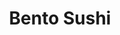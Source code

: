 ---
layout: place
title: "Bento Sushi"
permalink: /maryland/oxon-hill/bento-sushi.html
stateAbbr: MD
stateName: Maryland
cityName: Oxon Hill
place_id: ChIJWz04k3iwt4kRhwF05RQ32lA
photos:
  - name: >-
      places/ChIJWz04k3iwt4kRhwF05RQ32lA/photos/AeeoHcIguH7PEmg6jI208_rgZGecrFw7oxZ_aFp8SsJ9Eir34fu2JhEoaElmX8nQtjdE9WNeUrpOUjaRKCMcyvHWTXNl7LdXJEtxL3iA3xV3Gbj3saaARAmWEyulZ7Kknq6o2I0BAv5oeW4_kPJ6cjL3aT_r8PilfQneUSEvsVIqZmG621KE4m5Ncj4QNegUrqDGTKQ_z3RCMdfnphht8GWvxa4TTKedtx_BeAx5yc_vo-xCI8EDREBYiGDCxNmqSvBlbBTWalLLl0bg8QHSkAM9NvLv08V9UVEd_Git0q37QSmAFikmdwWFk4l_pkxD0DBFSKBOJ6iRwL6y8a6HsSczK6aBgKHqHh5fWsOObfTr1WLleCTM-AE8VEiKNGsDIcc3FFFOiqpMdJMPaWEPQHYXLjDXZzheNmbzbsGwBa9DSjHz2TM
    widthPx: 4608
    heightPx: 3456
    authorAttributions:
      - displayName: Joseph
        uri: https://maps.google.com/maps/contrib/115481102779579419248
        photoUri: >-
          https://lh3.googleusercontent.com/a-/ALV-UjXEi8J4wW7i8NCMbkmyRVbGIghT6nK-FRj_hjs0UVMHh0sYBI9DQw=s100-p-k-no-mo
    flagContentUri: >-
      https://www.google.com/local/imagery/report/?cb_client=maps_api_places.places_api&image_key=!1e10!2sCIHM0ogKEICAgIDk16nO2wE&hl=en-US
    googleMapsUri: >-
      https://www.google.com/maps/place//data=!3m4!1e2!3m2!1sCIHM0ogKEICAgIDk16nO2wE!2e10!4m2!3m1!1s0x89b7b07893383d5b:0x50da3714e5740187
  - name: >-
      places/ChIJWz04k3iwt4kRhwF05RQ32lA/photos/AeeoHcKdrAE7Kvo_qoVN-uKyWQkT9kmw3zunlX3Hrg0MLqUft3FKfgnOJLP3K0EnhDgnafBFxLXAI7sLmQpg4QaCy4R1oRCKY71YuUIOUprtfo69SbwsDsc0NCwbtknrl1o0KzAMaDzL1oXwbW0xRcBesgcyeycV3RMrYeD4D88zUpoBQcn3P6dZDY_hTkf1mhg4jgYnu2TykqaCZ8rw8ZNSL8PBfkG68tWQ9a-6bdXBSeJVPz3wD36imPqJPPm1Zm-TdCcSYbDUCZEu2uJ85UjoKU5p34I4ofFRt7QdeJgdTrnDYGUqxM59sbQ6S0ES-ne3O_YLSKgsiPnf_586uUKzAyY_khph9bWH3J94adqtSBWIc4TP3FpLgncR_ShkcPJicAncYSZFKpYQKRHC6rDqMWTIPbI8zBNL0rcjLuIt8EvknstJ
    widthPx: 4032
    heightPx: 3024
    authorAttributions:
      - displayName: Vivian Leslie
        uri: https://maps.google.com/maps/contrib/101692982376718991951
        photoUri: >-
          https://lh3.googleusercontent.com/a-/ALV-UjX7lfruIZ8MqME7ppaEKtbtKogAWJ6Ell5qjinv7DK6PzLaiK0EXA=s100-p-k-no-mo
    flagContentUri: >-
      https://www.google.com/local/imagery/report/?cb_client=maps_api_places.places_api&image_key=!1e10!2sCIHM0ogKEICAgIC48uHFwQE&hl=en-US
    googleMapsUri: >-
      https://www.google.com/maps/place//data=!3m4!1e2!3m2!1sCIHM0ogKEICAgIC48uHFwQE!2e10!4m2!3m1!1s0x89b7b07893383d5b:0x50da3714e5740187
  - name: >-
      places/ChIJWz04k3iwt4kRhwF05RQ32lA/photos/AeeoHcIKtr9DYG-dYPINs7S2_HkCnlM59NRK-wuO3QzOexJr_NYeimBx3AG7K1NNEmUH8-_Zegx6Pf724I2D6C7r3xpIjzroNv4O2blqvp2IEBvD0UWIi3vWLne7uG7WZjLgRTB0LxjpBmJpGOXyP3QDSq0b5qghQzlulpTBNIdYvXc0J2IfADkc7X7R2ws1_UALew_hzRx0znedVCcZpQi3NfPgONQ8HKi7QVBq8KVGAc8ct7_YdmBaUSgtXlA4UfJZfYsR6OobvyrPbl7K3fbdfumR9xi76W5P6ZAZv-81-dxUhROV09oTp2hMx5apy4RRXkRTVtaDYDCVXm2reTJu6aEAgJVLdLtDhqcMfQY0Fhx5M6SVFL3IfvxAPVzdkzHuT47l8t1otWhTsEYAZU93hKgeQp0ePYBTxf62Rz1Zfx4
    widthPx: 3024
    heightPx: 4032
    authorAttributions:
      - displayName: Sushant Singh Basnet
        uri: https://maps.google.com/maps/contrib/111101247044806313216
        photoUri: >-
          https://lh3.googleusercontent.com/a-/ALV-UjVWTjH-46eghKapN7Soq1gRR4x-Dah3JtBu32H3lL3a7CAqw3owsg=s100-p-k-no-mo
    flagContentUri: >-
      https://www.google.com/local/imagery/report/?cb_client=maps_api_places.places_api&image_key=!1e10!2sCIHM0ogKEICAgICJ1vPwew&hl=en-US
    googleMapsUri: >-
      https://www.google.com/maps/place//data=!3m4!1e2!3m2!1sCIHM0ogKEICAgICJ1vPwew!2e10!4m2!3m1!1s0x89b7b07893383d5b:0x50da3714e5740187
  - name: >-
      places/ChIJWz04k3iwt4kRhwF05RQ32lA/photos/AeeoHcIkfoCMDqjf8XI-PWoGc75DMi7f02FKxrp4k9VgjdY2KoZZAzu91db6orKlBRD76C7xlZP_XfA2zyTlE-CoyZibYHM-IXyGkyW7Jfad8XiBJr2ybxXmeSvyjltGpYh0t950XluQihtiryRm-_pxntCGYfW3p0BWnJ_T1wTvSwg5TCrQL4JsZ4wV1swWi7BxzIzAKCCSOv8NKy-KY4Wf0hxP_iOqYUA3jI-8fq_oTkoGbYuWrjkyBDxRHlXdvWeNxh2xIha3341Bb2qsA5GnYBF5kk7H-HkJt-QFBZrJWuhZ3bXzutp37EEtFjHkCtdYJhmO5Md73zhyTa6Cl4LP33UyrNbaQNptJmk-t_05x_AXpKQaFzDX38Lw-QThTB2EDQYyd4OpngrJJw2tc7Pnhm_2auCC_DIiaA8vhRTklcVWHTjR
    widthPx: 2592
    heightPx: 1456
    authorAttributions:
      - displayName: Google User
        uri: https://maps.google.com/maps/contrib/116613923717449341201
        photoUri: >-
          https://lh3.googleusercontent.com/a-/ALV-UjXAIY3SHOZ5Q5ilmeHSHtDbQ8tzTKGM7QpjKcDLKmwFooFRnGd6=s100-p-k-no-mo
    flagContentUri: >-
      https://www.google.com/local/imagery/report/?cb_client=maps_api_places.places_api&image_key=!1e10!2sCIHM0ogKEICAgICZ4M-u9gE&hl=en-US
    googleMapsUri: >-
      https://www.google.com/maps/place//data=!3m4!1e2!3m2!1sCIHM0ogKEICAgICZ4M-u9gE!2e10!4m2!3m1!1s0x89b7b07893383d5b:0x50da3714e5740187
  - name: >-
      places/ChIJWz04k3iwt4kRhwF05RQ32lA/photos/AeeoHcJz4WALRFXD7oMhF6D8uw2LpKqr6GJ6qaHOBMwQWBuemfROy2iQzEo0yIuwY_eMgJAJ7Oy6uw3iRYcuzqTQOFLpAMJSTbNbC-Q-vt09TZ7F1P4p4zyzbGuy36dSX8FWQva3QiF4zZSRWBnkYQWr_wjWqGbT9ijsAyjxTtt3BxpiaSP0m1kyeRnUgaqpqrRzstbvs7He_TQuSC2CFe3mC7SkZgGAYROXSqpl9mSQm_ca8YdQdTxZrtgVwTOr7Gm8PSI6gVvVw7zcBJMCN4j46z7IfHL254qfo8zMtey_aStOSug0tOqAEuqbwU9RdaeWq-n_KItfTXpA2sFUbOKbesxoX9d48PuVY732lQ-KfPVACTmdaXLkMVgWnOHaWDbWy9NF1MhDWLOq5_-OtIfOWEnHrNrtJS-Ar3rTyMvFPIWkTA
    widthPx: 1324
    heightPx: 1336
    authorAttributions:
      - displayName: Chito Peppler RUNINOut
        uri: https://maps.google.com/maps/contrib/116695611925850762922
        photoUri: >-
          https://lh3.googleusercontent.com/a-/ALV-UjVSd_npoGfr5PYMKOlEta30TrvJ6tBF7zlnpGbaCkugaqkmK56a=s100-p-k-no-mo
    flagContentUri: >-
      https://www.google.com/local/imagery/report/?cb_client=maps_api_places.places_api&image_key=!1e10!2sCIHM0ogKEICAgIDWjPbyOw&hl=en-US
    googleMapsUri: >-
      https://www.google.com/maps/place//data=!3m4!1e2!3m2!1sCIHM0ogKEICAgIDWjPbyOw!2e10!4m2!3m1!1s0x89b7b07893383d5b:0x50da3714e5740187
  - name: >-
      places/ChIJWz04k3iwt4kRhwF05RQ32lA/photos/AeeoHcLYF8KfKKZnWDoIOvqk7UIOHwZkiNcroIe3ZK25NXAHEfL-t7SxxA4cc2ULVWCpPyMWYWoxtk0SzMTHbdBzN316js07nenxDFNIpGPcCOp40f83sx8RWcGpOcDX2FBTlOMvxq_xDkSjFuiwPaDY6q_mupf2Gi07vnyOJgy3QiTr2QNOzGi_xctslkLMuo2MTsjRcNYP5xNlIiQlGxiQCs6q384VEbsgyv9m3D3WvnZTrl7mEFd3c_uq4t-OtuOlVxXaqbMVcVWF6MGIWGsoe0DfW0OxNgIkOpA5snfFXNZn1sp2RHijVHF9vMxFOccveTCBzSu3H109tG9xuv2wAPLmlbsKKsNk4H8bAolVJOEdiKvf98ZU0uDvxbT0nZg9G5SAxR16OD3e1KiJyORf06_Hr7Cz4u78FOlHWjfVDj1uFg
    widthPx: 4032
    heightPx: 3024
    authorAttributions:
      - displayName: Sparkle Barbie
        uri: https://maps.google.com/maps/contrib/110998092261268124201
        photoUri: >-
          https://lh3.googleusercontent.com/a-/ALV-UjVrXk4-3SISAJOkLqxRciogsYmte0LjnAgNbOmQcxCK37fCtwgF=s100-p-k-no-mo
    flagContentUri: >-
      https://www.google.com/local/imagery/report/?cb_client=maps_api_places.places_api&image_key=!1e10!2sCIHM0ogKEICAgIDy2_7ZEw&hl=en-US
    googleMapsUri: >-
      https://www.google.com/maps/place//data=!3m4!1e2!3m2!1sCIHM0ogKEICAgIDy2_7ZEw!2e10!4m2!3m1!1s0x89b7b07893383d5b:0x50da3714e5740187
  - name: >-
      places/ChIJWz04k3iwt4kRhwF05RQ32lA/photos/AeeoHcJgxk4UP7muYXzTd1_EW44tSfdQ8H4-srOCgcB3-hMavZJiQGyL6MzyK4lHhqEYGtywTVRw3EUf3wbgRg-NM-N6VLqZ2gfUX5bk2ZfME1q206jgszLH8FwIKpraFeruh2pp1WiQeuxFsSAcW_DZhFZinRH_DiR7U4SSz-jajqt-AdACVpM6g9q_6QJSJPRxYgJS6SX8aZNmWQW044HWueDiHMy1OLOwA9-xI9uqAv1dSCC96_pGHgixOhimTduKhTA27BzYdS3wksEhuNncXyxGe4uz5T6SOYHZ0BTJlwK0-CuOOpU2ifbrfmUTbpicj5iS-AXJuxJowgJvfEAb4J_AiS9tr5_MgDpiL69EDbwLYfeywHtV13j9nDhg0G0U0BikZqltheeXZpHrOHubSYdOEPTK7j7LEn6bSmfPIVA
    widthPx: 3072
    heightPx: 4096
    authorAttributions:
      - displayName: Pat Chang
        uri: https://maps.google.com/maps/contrib/106542499731051189997
        photoUri: >-
          https://lh3.googleusercontent.com/a/ACg8ocJ6_QuFVqImGx9E1GLxO7P7PeL_lu5Ypcyl0uYgz878HpOqsA=s100-p-k-no-mo
    flagContentUri: >-
      https://www.google.com/local/imagery/report/?cb_client=maps_api_places.places_api&image_key=!1e10!2sCIHM0ogKEICAgID3ocb7BQ&hl=en-US
    googleMapsUri: >-
      https://www.google.com/maps/place//data=!3m4!1e2!3m2!1sCIHM0ogKEICAgID3ocb7BQ!2e10!4m2!3m1!1s0x89b7b07893383d5b:0x50da3714e5740187
  - name: >-
      places/ChIJWz04k3iwt4kRhwF05RQ32lA/photos/AeeoHcLE1XoVeJIfUnwmOmVX6XyhH36J6DFPNmPG96jQ8FtOzaOc4HFC6WGTUkxSoIShV-ctEU44edSxhrcpkRjoL-BJsqQkCceaoZPVaFf0mKmVkTKk9HEiFp8s1RRogcOsZeYeMd5pNBIT3V_u1FDJgNIX_VsFSrj7Ut_69XRBQc_lZVzNXqPshcLE1l1Ny5s-AsayrsuGRdY6Dd85d-Q0i4_7c4QEfJuZVm5OSJcJmQifN7LMCea8YKZkA2SS96wSDWR8pgPnhHdRHQG11CoYxibQoEvSzd8EBcpOuOYvulfCg2iBnmfSTzQlJ8sP2peBztX9mR785FLC4Lp-rnOhKZdy3QrdWTqerZhK60ofHkyQxGMRugUSq_KUwEyvdAnBa5XD7fhs90OauCoh1B4fTlXl8dV89SJl-ftthagRWgsMj-mb
    widthPx: 4160
    heightPx: 3120
    authorAttributions:
      - displayName: Charles-Stephen Laubhouet
        uri: https://maps.google.com/maps/contrib/103469885850841345787
        photoUri: >-
          https://lh3.googleusercontent.com/a-/ALV-UjVuDlco6QnA7uMbUeQwk-AKD5gz8F5NphPNVlWRBw9zU4_oFLmfjA=s100-p-k-no-mo
    flagContentUri: >-
      https://www.google.com/local/imagery/report/?cb_client=maps_api_places.places_api&image_key=!1e10!2sCIHM0ogKEICAgICc7qXqiQE&hl=en-US
    googleMapsUri: >-
      https://www.google.com/maps/place//data=!3m4!1e2!3m2!1sCIHM0ogKEICAgICc7qXqiQE!2e10!4m2!3m1!1s0x89b7b07893383d5b:0x50da3714e5740187
  - name: >-
      places/ChIJWz04k3iwt4kRhwF05RQ32lA/photos/AeeoHcJjGXAeElFrpfqmPaT1h0ecE70TLt9uQDyCb7EyvJa8n5tpJ31_eUrKsAQohp5fkp4W9NQXXPYC6TAjtWYEaIDvBvxtK87J9d5YUvp2tELT3ebHERNyfZlfYPofrvrPF1oDQC6EWWTABDVmBDhNAMNWbN1dUuuVGCR4gLbYZrZ4Gz1ZP1lpR01juWluntb7IV99pBWlWH0UVb8LlfCNRt3AznS7SyVmBkWBVBMH7dyaZeAZARjiGuK98TP9vknDJ_A3pimABHHM0AuneThg4YSXF9az1W-9PaMBWBdMx3Mdx6z-K1HNTfXrh-iT6MxSSIa-A9ZaR6vc1queAkJEdZMET3EIfDZsVLPjDzyrHef9dBY0c2LWjhI2YRM3kQl6gy-rAq1jkczEqQDbFlQSnuKDS9Y1LMRPMrqnsRVzDru38Q
    widthPx: 4032
    heightPx: 1960
    authorAttributions:
      - displayName: Leandre McNeil, Jr. (Lee)
        uri: https://maps.google.com/maps/contrib/101172273033735756983
        photoUri: >-
          https://lh3.googleusercontent.com/a/ACg8ocJylqU14Yciq38GcbnE1jd16u17PtlZfdVYyq0YKttFZ-Zkdjg=s100-p-k-no-mo
    flagContentUri: >-
      https://www.google.com/local/imagery/report/?cb_client=maps_api_places.places_api&image_key=!1e10!2sCIHM0ogKEICAgICqnvDBHw&hl=en-US
    googleMapsUri: >-
      https://www.google.com/maps/place//data=!3m4!1e2!3m2!1sCIHM0ogKEICAgICqnvDBHw!2e10!4m2!3m1!1s0x89b7b07893383d5b:0x50da3714e5740187
  - name: >-
      places/ChIJWz04k3iwt4kRhwF05RQ32lA/photos/AeeoHcJNzBGzTvZWAWmXBGDejtSjhG-slK1jKpNBBDVzltN_kLuKhifVHqsrpCvQnDk8iZotn603DOjcU51zX-CASxvVjG1v6diC77UvnjYnife8O-tfPbSl-VtisSE2abEgtmpFBJxtJdSgwkwiX5jUZIuThQ7Ckk4B9Bn-JZQ6BORzxIYCsb5au7JYneXyu-ldkco422v0S7VAgMIm5DwzAA1VPZCzKGNj-sxtnMN-IpQ2ObVYhSe1O63kRi2eAJYmW6HktRi_vXuPUS9GPxl-eXBbp-PFI_G5VEg0QPa36-yVXKJc5ASBg_Z2iGczOqtK2yvTBrb5nvITNV4Dl6p0v8zhvO3kmmQnHny0ZGtJ3BSZ_607U0Q7-mfMHFgbZBogkQQl0WUohlNy71Shft624yFB_mca4HLg6cPeM_yJQQtHWg
    widthPx: 2340
    heightPx: 4160
    authorAttributions:
      - displayName: Siheme Sebaa
        uri: https://maps.google.com/maps/contrib/109406039277929755611
        photoUri: >-
          https://lh3.googleusercontent.com/a-/ALV-UjXnCfGL4gQU_b7CY9zI4PQ1Ji0mSOJcm1DcAQM2fdaMzZwrVROI=s100-p-k-no-mo
    flagContentUri: >-
      https://www.google.com/local/imagery/report/?cb_client=maps_api_places.places_api&image_key=!1e10!2sCIHM0ogKEICAgICcrtXYYA&hl=en-US
    googleMapsUri: >-
      https://www.google.com/maps/place//data=!3m4!1e2!3m2!1sCIHM0ogKEICAgICcrtXYYA!2e10!4m2!3m1!1s0x89b7b07893383d5b:0x50da3714e5740187
address: 101 MGM National Ave, Oxon Hill, MD 20745, USA
street: 101 MGM National Ave
city: Oxon Hill
state: MD
zip: '20745'
country: USA
neighborhood: null
latitude: '38.795352'
longitude: '-77.008540'
accessibility_options:
  wheelchairAccessibleParking: true
  wheelchairAccessibleEntrance: true
  wheelchairAccessibleRestroom: true
  wheelchairAccessibleSeating: true
business_status: OPERATIONAL
name: Bento Sushi
google_maps_links:
  directionsUri: >-
    https://www.google.com/maps/dir//''/data=!4m7!4m6!1m1!4e2!1m2!1m1!1s0x89b7b07893383d5b:0x50da3714e5740187!3e0
  placeUri: https://maps.google.com/?cid=5826029630845616519
  writeAReviewUri: >-
    https://www.google.com/maps/place//data=!4m3!3m2!1s0x89b7b07893383d5b:0x50da3714e5740187!12e1
  reviewsUri: >-
    https://www.google.com/maps/place//data=!4m4!3m3!1s0x89b7b07893383d5b:0x50da3714e5740187!9m1!1b1
  photosUri: >-
    https://www.google.com/maps/place//data=!4m3!3m2!1s0x89b7b07893383d5b:0x50da3714e5740187!10e5
primary_type: Sushi Restaurant
opening_hours:
  regular: null
  current: null
secondary_opening_hours:
  regular:
    weekdayDescriptions: null
    type: null
  current:
    weekdayDescriptions: null
    type: null
phone: (301) 747-5145
price_level: null
price_range: $30 &mdash; 50
rating: '4.0'
rating_count: 0
website: null
description: null
reviews:
  - name: >-
      places/ChIJWz04k3iwt4kRhwF05RQ32lA/reviews/ChZDSUhNMG9nS0VJQ0FnTUNJbjQtdmNnEAE
    relativePublishTimeDescription: a week ago
    rating: 4
    text:
      text: >-
        1. Food Quality (4.5): This is an excellent sushi place for the price. I
        recommend the unagi Roll. While it's not going to be a mind blowing
        experience, it's a hidden gem here. It's definitely the best casual food
        at MGM.


        2. Service (4): You need to order at a kiosk, which is slow and
        inconvenient, but it's feasible during lunch hours. Ideally, there would
        be a mobile card reader, so it's possible to order at the sit -down
        area. Otherwise, the service is good


        3. Food Safety (4): Allergens are not clearly listed anywhere.
        Otherwise, this place is good


        4. Value for Money (5): The value for the meal, considering the
        location, is fantastic! The eel roll was $12-15, with tip.


        5. Convenience (5): This is a fast casual restaurant. It's fast and
        flexible, you can take the dish to your room or to the tables nearby.


        6. Ambiance (3): It's a sit down bar surrounded by other shops, so not
        much of an ambiance.


        Unique Value: This is a fast casual place with great food for the money.
        Definitely recommended.
      languageCode: en
    originalText:
      text: >-
        1. Food Quality (4.5): This is an excellent sushi place for the price. I
        recommend the unagi Roll. While it's not going to be a mind blowing
        experience, it's a hidden gem here. It's definitely the best casual food
        at MGM.


        2. Service (4): You need to order at a kiosk, which is slow and
        inconvenient, but it's feasible during lunch hours. Ideally, there would
        be a mobile card reader, so it's possible to order at the sit -down
        area. Otherwise, the service is good


        3. Food Safety (4): Allergens are not clearly listed anywhere.
        Otherwise, this place is good


        4. Value for Money (5): The value for the meal, considering the
        location, is fantastic! The eel roll was $12-15, with tip.


        5. Convenience (5): This is a fast casual restaurant. It's fast and
        flexible, you can take the dish to your room or to the tables nearby.


        6. Ambiance (3): It's a sit down bar surrounded by other shops, so not
        much of an ambiance.


        Unique Value: This is a fast casual place with great food for the money.
        Definitely recommended.
      languageCode: en
    authorAttribution:
      displayName: Juro
      uri: https://www.google.com/maps/contrib/100943035649248246498/reviews
      photoUri: >-
        https://lh3.googleusercontent.com/a/ACg8ocLIHIi2F72PEgtVafwc7uMqw1QFPt7aVEsqX2na3rU9FXBArQ=s128-c0x00000000-cc-rp-mo
    publishTime: '2025-04-05T19:41:33.858355Z'
    flagContentUri: >-
      https://www.google.com/local/review/rap/report?postId=ChZDSUhNMG9nS0VJQ0FnTUNJbjQtdmNnEAE&d=17924085&t=1
    googleMapsUri: >-
      https://www.google.com/maps/reviews/data=!4m6!14m5!1m4!2m3!1sChZDSUhNMG9nS0VJQ0FnTUNJbjQtdmNnEAE!2m1!1s0x89b7b07893383d5b:0x50da3714e5740187
  - name: >-
      places/ChIJWz04k3iwt4kRhwF05RQ32lA/reviews/ChZDSUhNMG9nS0VJQ0FnSUMzLUtuZlNBEAE
    relativePublishTimeDescription: 5 months ago
    rating: 5
    text:
      text: >-
        I've been to a number of sushi spots in the DMV and this one NEVER
        disappoints!! Being located at the MGM, I understand the upcharge,
        considering the quality of the sushi, I don't mind paying!! Like pizza
        dough, the base matters. In this case, the rice (and protein) is ALWAYS
        fresh and doesn't taste gummy! Also, the rice-to-protein ration is
        perfect. I don't feel like I'm eating a rice ball with a little piece of
        fish in the middle. It's worth the trip. Please don't ever
        change!!!!!!!!!
      languageCode: en
    originalText:
      text: >-
        I've been to a number of sushi spots in the DMV and this one NEVER
        disappoints!! Being located at the MGM, I understand the upcharge,
        considering the quality of the sushi, I don't mind paying!! Like pizza
        dough, the base matters. In this case, the rice (and protein) is ALWAYS
        fresh and doesn't taste gummy! Also, the rice-to-protein ration is
        perfect. I don't feel like I'm eating a rice ball with a little piece of
        fish in the middle. It's worth the trip. Please don't ever
        change!!!!!!!!!
      languageCode: en
    authorAttribution:
      displayName: Dine W
      uri: https://www.google.com/maps/contrib/108879604981941231683/reviews
      photoUri: >-
        https://lh3.googleusercontent.com/a-/ALV-UjWZFxm54gZ8rhJTLfw5KBdekbbWL6NSQU875YMoa5AvVvIdlwMJHw=s128-c0x00000000-cc-rp-mo-ba4
    publishTime: '2024-11-02T18:34:39.821235Z'
    flagContentUri: >-
      https://www.google.com/local/review/rap/report?postId=ChZDSUhNMG9nS0VJQ0FnSUMzLUtuZlNBEAE&d=17924085&t=1
    googleMapsUri: >-
      https://www.google.com/maps/reviews/data=!4m6!14m5!1m4!2m3!1sChZDSUhNMG9nS0VJQ0FnSUMzLUtuZlNBEAE!2m1!1s0x89b7b07893383d5b:0x50da3714e5740187
  - name: >-
      places/ChIJWz04k3iwt4kRhwF05RQ32lA/reviews/ChZDSUhNMG9nS0VJQ0FnSURaaS16dFBBEAE
    relativePublishTimeDescription: a year ago
    rating: 3
    text:
      text: >-
        I've only been here once, so try to keep that in mind as you read this
        review. I ordered the salmon skin roll and the volcano roll. As far as
        flavor, they were both ok. Not bad, but not great either. The ginger was
        in large pieces that I felt should've been much smaller. The wasabi was
        very spicy, just the way I prefer.


        I feel like the thing I disliked the most was the level of service. They
        weren't disrespectful at all, but it was painfully obvious that they
        couldn't care less about customer satisfaction. I waited 10 minutes
        after finishing my meal before one of the sushi chefs asked if I was
        done; I was in plain view of both of the other staff members. I even
        tried to make my intentions obvious by piling things on my plate (empty
        soda can, used napkins, chopsticks, etc.). When I got up to walk to the
        opposite side of the bar to pay, the woman was literally leaning on the
        register and taking her sweet time taking orders and payments from other
        customers.


        That said, I'm not recommending that people avoid this sushi bar. If I'm
        ever in the building and I feel like sushi, MAYBE I'll stop again. If
        I'm at the Harbor, I'll go somewhere else. I definitely won't make a
        special trip to go back to Bento Sushi again.
      languageCode: en
    originalText:
      text: >-
        I've only been here once, so try to keep that in mind as you read this
        review. I ordered the salmon skin roll and the volcano roll. As far as
        flavor, they were both ok. Not bad, but not great either. The ginger was
        in large pieces that I felt should've been much smaller. The wasabi was
        very spicy, just the way I prefer.


        I feel like the thing I disliked the most was the level of service. They
        weren't disrespectful at all, but it was painfully obvious that they
        couldn't care less about customer satisfaction. I waited 10 minutes
        after finishing my meal before one of the sushi chefs asked if I was
        done; I was in plain view of both of the other staff members. I even
        tried to make my intentions obvious by piling things on my plate (empty
        soda can, used napkins, chopsticks, etc.). When I got up to walk to the
        opposite side of the bar to pay, the woman was literally leaning on the
        register and taking her sweet time taking orders and payments from other
        customers.


        That said, I'm not recommending that people avoid this sushi bar. If I'm
        ever in the building and I feel like sushi, MAYBE I'll stop again. If
        I'm at the Harbor, I'll go somewhere else. I definitely won't make a
        special trip to go back to Bento Sushi again.
      languageCode: en
    authorAttribution:
      displayName: Mr. A. Young
      uri: https://www.google.com/maps/contrib/106210360880846174946/reviews
      photoUri: >-
        https://lh3.googleusercontent.com/a-/ALV-UjUOU4nY2i5NuG-rcWICGrwtb4eHoq2oOcZRPG3RZ-kPaQQl5XU=s128-c0x00000000-cc-rp-mo-ba3
    publishTime: '2023-10-07T20:44:05.920004Z'
    flagContentUri: >-
      https://www.google.com/local/review/rap/report?postId=ChZDSUhNMG9nS0VJQ0FnSURaaS16dFBBEAE&d=17924085&t=1
    googleMapsUri: >-
      https://www.google.com/maps/reviews/data=!4m6!14m5!1m4!2m3!1sChZDSUhNMG9nS0VJQ0FnSURaaS16dFBBEAE!2m1!1s0x89b7b07893383d5b:0x50da3714e5740187
  - name: >-
      places/ChIJWz04k3iwt4kRhwF05RQ32lA/reviews/ChZDSUhNMG9nS0VJQ0FnSUNzbnBHMWJ3EAE
    relativePublishTimeDescription: 5 years ago
    rating: 5
    text:
      text: >-
        Came by this spot after a nice massage.. bought seaweed salad and shrimp
        tempura burrito. Both tasted amazing and came out quickly after order.
        My wife had the spicy avocado roll and spicy tuna roll.
      languageCode: en
    originalText:
      text: >-
        Came by this spot after a nice massage.. bought seaweed salad and shrimp
        tempura burrito. Both tasted amazing and came out quickly after order.
        My wife had the spicy avocado roll and spicy tuna roll.
      languageCode: en
    authorAttribution:
      displayName: Onyinyechi A
      uri: https://www.google.com/maps/contrib/108255450259682189095/reviews
      photoUri: >-
        https://lh3.googleusercontent.com/a-/ALV-UjUdZNAqZktrlFWuTew6zC-aPff2UJgrfciUwD9kSPdFHLMP-G0v-w=s128-c0x00000000-cc-rp-mo-ba6
    publishTime: '2020-02-02T19:35:06.590040Z'
    flagContentUri: >-
      https://www.google.com/local/review/rap/report?postId=ChZDSUhNMG9nS0VJQ0FnSUNzbnBHMWJ3EAE&d=17924085&t=1
    googleMapsUri: >-
      https://www.google.com/maps/reviews/data=!4m6!14m5!1m4!2m3!1sChZDSUhNMG9nS0VJQ0FnSUNzbnBHMWJ3EAE!2m1!1s0x89b7b07893383d5b:0x50da3714e5740187
  - name: >-
      places/ChIJWz04k3iwt4kRhwF05RQ32lA/reviews/ChZDSUhNMG9nS0VJQ0FnSUR5OE91dVpnEAE
    relativePublishTimeDescription: 4 years ago
    rating: 5
    text:
      text: >-
        I have to say that this was quite a surprise. We came here right before
        they closed and they were still able to get our order in. It took a
        minute because there were other people ordering online (Note to self- if
        you don't want to wait, put your order in inline for pick-up). They did
        give us our miso soup and seaweed salad first so we munched on those.
        The soup was hot and had plenty of tofu. The seaweed salad was very
        refreshing. I had the Unagi bowl which was surprisingly a big portion
        considering their rolls weren't as big. It was good my husband ordered
        two rolls, spicy tuna and california roll. The spicy tuna was good but
        the california roll was just amazing! They had real crab meat in the
        roll and not just the imitation crab so it was definitely a nice
        surprise. The prices weren't cheap but it is on the Harbor (inside MGM)
        so I would say it was pretty fair. Highly recommend and will definitely
        be back!
      languageCode: en
    originalText:
      text: >-
        I have to say that this was quite a surprise. We came here right before
        they closed and they were still able to get our order in. It took a
        minute because there were other people ordering online (Note to self- if
        you don't want to wait, put your order in inline for pick-up). They did
        give us our miso soup and seaweed salad first so we munched on those.
        The soup was hot and had plenty of tofu. The seaweed salad was very
        refreshing. I had the Unagi bowl which was surprisingly a big portion
        considering their rolls weren't as big. It was good my husband ordered
        two rolls, spicy tuna and california roll. The spicy tuna was good but
        the california roll was just amazing! They had real crab meat in the
        roll and not just the imitation crab so it was definitely a nice
        surprise. The prices weren't cheap but it is on the Harbor (inside MGM)
        so I would say it was pretty fair. Highly recommend and will definitely
        be back!
      languageCode: en
    authorAttribution:
      displayName: Andrea M. Watling
      uri: https://www.google.com/maps/contrib/112718247167219986900/reviews
      photoUri: >-
        https://lh3.googleusercontent.com/a-/ALV-UjVFrhblJT7dR8fxHCDo-804kNNGACCx0WXrshyMfd111Pzi6JbHUg=s128-c0x00000000-cc-rp-mo-ba6
    publishTime: '2021-02-21T20:22:42.166196Z'
    flagContentUri: >-
      https://www.google.com/local/review/rap/report?postId=ChZDSUhNMG9nS0VJQ0FnSUR5OE91dVpnEAE&d=17924085&t=1
    googleMapsUri: >-
      https://www.google.com/maps/reviews/data=!4m6!14m5!1m4!2m3!1sChZDSUhNMG9nS0VJQ0FnSUR5OE91dVpnEAE!2m1!1s0x89b7b07893383d5b:0x50da3714e5740187
parking_options: {}
payment_options:
  acceptsCreditCards: true
  acceptsCashOnly: false
allow_dogs: null
curbside_pickup: null
delivery: true
dine_in: true
good_for_children: null
good_for_groups: null
good_for_sports: false
live_music: false
menu_for_children: false
outdoor_seating: true
reservable: null
restroom: true
serves_beer: true
serves_breakfast: null
serves_brunch: null
serves_cocktails: null
serves_coffee: false
serves_dinner: true
serves_dessert: true
serves_lunch: true
serves_vegetarian_food: null
serves_wine: null
takeout: true

---